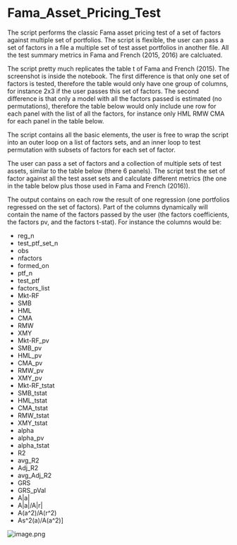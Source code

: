# Fama_Asset_Pricing_Test
The script performs the classic Fama asset pricing test of a set of factors against multiple set of portfolios. The script is flexible, the user can pass a set of factors in a file a multiple set of test asset portfolios in another file. All the test summary metrics in Fama and French (2015, 2016) are calcluated.

The script pretty much replicates the table t of Fama and French (2015). The screenshot is inside the notebook. The first difference is that only one set of factors is tested, therefore the table would only have one group of columns, for instance 2x3 if the user passes this set of factors. The second difference is that only a model with all the factors passed is estimated (no permutations), therefore the table below would only include une row for each panel with the list of all the factors, for instance only HML RMW CMA for each panel in the table below.

The script contains all the basic elements, the user is free to wrap the script into an outer loop on a list of factors sets, and an inner loop to test permutation with subsets of factors for each set of factor.

The user can pass a set of factors and a collection of multiple sets of test assets, similar to the table below (there 6 panels). The script test the set of factor against all the test asset sets and calculate different metrics (the one in the table below plus those used in Fama and French (2016)).

The output contains on each row the result of one regression (one portfolios regressed on the set of factors). Part of the columns dynamically will contain the name of the factors passed by the user (the factors coefficients, the factors pv, and the factors t-stat). For instance the columns would be:
- reg_n
- test_ptf_set_n
- obs
- nfactors
- formed_on
- ptf_n
- test_ptf
- factors_list
- Mkt-RF
- SMB
- HML
- CMA
- RMW
- XMY
- Mkt-RF_pv
- SMB_pv
- HML_pv
- CMA_pv
- RMW_pv
- XMY_pv
- Mkt-RF_tstat
- SMB_tstat
- HML_tstat
- CMA_tstat
- RMW_tstat
- XMY_tstat
- alpha
- alpha_pv
- alpha_tstat
- R2
- avg_R2
- Adj_R2
- avg_Adj_R2
- GRS
- GRS_pVal
- A|a|
- A|a|/A|r|
- A(a^2)/A(r^2)
- As^2(a)/A(a^2)]

![image.png](attachment:image.png)
